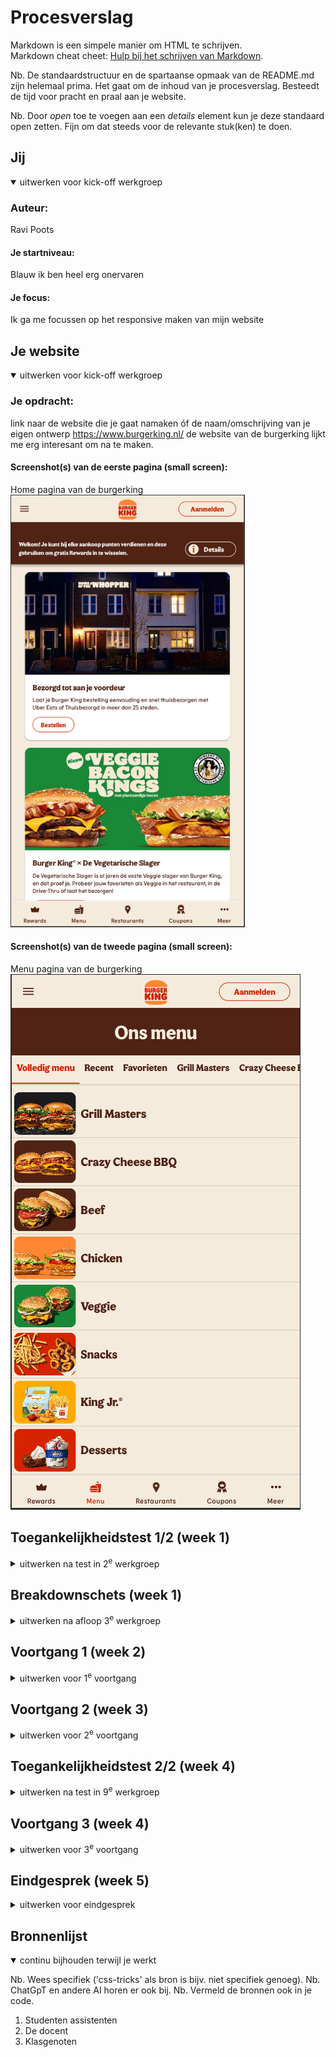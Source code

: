 # Procesverslag
Markdown is een simpele manier om HTML te schrijven.  
Markdown cheat cheet: [Hulp bij het schrijven van Markdown](https://github.com/adam-p/markdown-here/wiki/Markdown-Cheatsheet).

Nb. De standaardstructuur en de spartaanse opmaak van de README.md zijn helemaal prima. Het gaat om de inhoud van je procesverslag. Besteedt de tijd voor pracht en praal aan je website.

Nb. Door *open* toe te voegen aan een *details* element kun je deze standaard open zetten. Fijn om dat steeds voor de relevante stuk(ken) te doen.





## Jij

<details open>
  <summary>uitwerken voor kick-off werkgroep</summary>

  ### Auteur:
  Ravi Poots

  #### Je startniveau:
  Blauw ik ben heel erg onervaren

  #### Je focus:
Ik ga me focussen op het responsive maken van mijn website
 
</details>





## Je website

<details open>
  <summary>uitwerken voor kick-off werkgroep</summary>

  ### Je opdracht:
  link naar de website die je gaat namaken óf de naam/omschrijving van je eigen ontwerp
  https://www.burgerking.nl/ de website van de burgerking lijkt me erg interesant om na te maken.



  #### Screenshot(s) van de eerste pagina (small screen): 
  Home pagina van de burgerking
  <img src="readme-images/home-pagina.png" width="375px" alt="De home pagina van de burgerking website">


  #### Screenshot(s) van de tweede pagina (small screen):
 Menu pagina van de burgerking
  <img src="readme-images/Menu-pagina.png" alt="pagina waar je het menu overzicht kan bekijken"> 
 
</details>



## Toegankelijkheidstest 1/2 (week 1)


<details>
  <summary>uitwerken na test in 2<sup>e</sup> werkgroep</summary>

  ### Bevindingen
  Lijst met je bevindingen die in de test naar voren kwamen:

  - Ik heb nog niet alle links goed beschreven
  - De site is nog niet responsive
  - Tussen sommige elementen zitten er nog niet genoeg ruimte
  - Ik heb niet overal de juiste header elementen gebruikt
  - Ik heb sommige heading levels overgeslagen
  - Ik heb nog geen goeie alt tekst gebruikt
  - Ik gebruik geen grafieken en kaarten om foto's te beschrijven
  - Darkmode wordt niet gesupport

  <img src="readme-images/WCAG-1.png" width="375px" alt="WCAG checklist">
    <img src="readme-images/WCAG-2.png" width="375px" alt="WCAG checklist">
     <img src="readme-images/WCAG-3.png" width="375px" alt="WCAG checklist">
      <img src="readme-images/WCAG-4.png" width="375px" alt="WCAG checklist">
       <img src="readme-images/WCAG-5.png" width="375px" alt="WCAG checklist">


</details>



## Breakdownschets (week 1)

<details>
  <summary>uitwerken na afloop 3<sup>e</sup> werkgroep</summary>

  ### Breakdown home pagina: 
  <img src="readme-images/Breakdown-home.png" width="375px" alt="breakdown van de hele home pagina">

  ### Breakdown menu pagina: 
  <img src="readme-images/Breakdown-menu.png" width="375px" alt="breakdown van de hele menu pagina">

  ### Breakdown hamburger menu: 
  <img src="readme-images/Breakdown-menu.png" width="375px" alt="breakdown van het hamburger menu">

</details>





## Voortgang 1 (week 2)

<details>
  <summary>uitwerken voor 1<sup>e</sup> voortgang</summary>

  ### Stand van zaken
  hier dit ging goed & dit was lastig (neem ook screenshots op van delen van je website en code)

  het vormgeven van het telefoon formaat komt op start ik moet weer erg wennen aan het coderen. Ik ben nu bezig met het leren van grid en flexbox doormiddel van code pen. ik heb ook al gebruik gemaakt van mijn eerste media queries. Ik snap nu beter hoe het werkt en ga hier verder mee aan de slag. Ik ben begonnen aan het plaatsen van de content in mijn html voor mijn eerte pagina. Ik probeer mijn NAV te maken door middel van flexbox en hij staat nu wel mooi op webformaat maar niet op telefoon formaat dus daar moet ik nog iets aan gaan doen

 <img src="readme-images/Html-1" width="375px" alt="eerste pagina">
 <img src="readme-images/Html-2" width="375px" alt="eerste pagina">

  ### Agenda voor meeting
  samen met je groepje opstellen

  | student 1      | student 2          | student 3    | student 4        |
  | ---            | ---                | ---          | ---              |
  | dit bespreken  | en dit             | en ik dit    | en dan ik dat    |
  | en dat ook nog | dit als er tijd is | nog een punt | dit wil ik zeker |
  | ...            | ...                | ...          | ...              |


  ### Verslag van meeting
  hier na afloop snel de uitkomsten van de meeting vastleggen

  - punt 1 Ik ben nog niet heel ver
  - punt 2 De nav zit wel goed in elkaar
  - punt 3 Wat ik tot nu toe heb gedaan ziet er goed uit

</details>





## Voortgang 2 (week 3)

<details>
  <summary>uitwerken voor 2<sup>e</sup> voortgang</summary>

  ### Stand van zaken
  hier dit ging goed & dit was lastig (neem ook screenshots op van delen van je website en code)
  eerst en tweede pagina is zijn kwa html helemaal af en voor de css ben ik bezig met het responsive maken en alles goed na maken. Mijn eerste pagina is al deels responisve omdat ik mijn eerste grid heb gemaakt. Ik snap nu ook beter hoe ik met media queries kan werken en hoe ik die kan toepassen op de rest van de pagina. Ik heb ook mijn 2de NAV gemaakt in de FOOTER dit is een NAV bar die op telefoon vormaat navigeert als de media querie onder de 1000px. Ik heb ook mijn hele nav bar veranderd die boven aan stond, eerst had ik hem gemaakt buiten mijn header en flexbox gebruikt. Nu heb ik grid gebruikt en hem in mijn header gezet, zodat hij goed responsive is. Ook heb ik een werkend hamburger menu gemaakt met hulp van de studenten assistent. 

  <img src="readme-images/NAV.png" width="375px" alt="oude NAV">
  <img src="readme-images/NAV2.png" width="375px" alt="oude NAV">

  De eerste twee foto's waren foto's van hoe mijn NAV eerst in me kaar zat en de twee foto's hier onder zijn foto's van hoe mijn nieuwe NAV er uit ziet.
  <img src="readme-images/NAV-goed.png" width="375px" alt="nieuwe NAV">
  <img src="readme-images/NAV-Nieuw.png" width="375px" alt="nieuwe NAV">

img


  ### Agenda voor meeting
  samen met je groepje opstellen

  | student 1      | student 2          | student 3    | student 4        |
  | ---            | ---                | ---          | ---              |
  | dit bespreken  | en dit             | en ik dit    | en dan ik dat    |
  | en dat ook nog | dit als er tijd is | nog een punt | dit wil ik zeker |
  | ...            | ...                | ...          | ...              |


  ### Verslag van meeting
  hier na afloop snel de uitkomsten van de meeting vastleggen

  - punt 1 De html ziet er goed uit
  - punt 2 Het responsive maken van de paginas gaat ook steeds beter
  - punt 3 NAV in de footer is gefixt met hulp van studenten assistenten.
  - punt 4 Nieuwe NAV gemaakt met hamburger menu.
  - punt 5 Steeds beter in het gebruiken van grid
- ...

</details>





## Toegankelijkheidstest 2/2 (week 4)

<details>
  <summary>uitwerken na test in 9<sup>e</sup> werkgroep</summary>

   <img src="readme-images/WCAG-1.png" width="375px" alt="WCAG checklist">
    <img src="readme-images/WCAG-2.png" width="375px" alt="WCAG checklist">
     <img src="readme-images/WCAG-3.png" width="375px" alt="WCAG checklist">
      <img src="readme-images/WCAG-4.png" width="375px" alt="WCAG checklist">
       <img src="readme-images/WCAG-5.png" width="375px" alt="WCAG checklist">

  ### Bevindingen
  Lijst met je bevindingen die in de test naar voren kwamen (geef ook aan wat er verbeterd is):

  Dingen die ik heb veranderd na de laatste check

  - Ik heb links duidelijker beschreven
  - Ik heb meer margin gegeven tussen sommige objecten zodat het beter en overzichtelijker is.
  - Ik heb bij elke section een H2 gebruikt
  - Ik heb de headings die ik heb overgeslagen toegevoegd
  - Ik heb geen grafieken en charts gebruikt om moeilijke foto's toe te lichten
  - Ik heb de alt tekst bij foto's verbeterd en veranderd
  - Dark mode is niet supported

</details>





## Voortgang 3 (week 4)

<details>
  <summary>uitwerken voor 3<sup>e</sup> voortgang</summary>

  ### Stand van zaken
  Mijn eerste pagina is nu bijna helemaal af er zijn verschillende grid structuren en hij loopt al best wel responsive. Ook heb ik een mockup van een telefoon waar de burgerking app in word gepromoot gemaakt. Deze staat in een section waar een gradient in staat waardoor het lijkt alsof hij uitsteekt. Verder ben ik nu bezig met het maken van mijn footer die op de pagina komt als de media querie groter dan 1200px wordt. Als dat klaar is is mijn website zo goed als af. Mijn tweede pagina is ook helemaal af en bijna helemaal responsive, ik gebruik nu de kennis die ik heb opgedaan over grid op deze pagina en dat werkt top. Ik heb ook een slider voor woorden gemaakt, zodat de gebruiker kan scrollen door de woorden.

  <img src="readme-images/mockup.png" width="375px" alt="Mockup html">
  <img src="readme-images/Mockup-css-1.png" width="375px" alt="Mockup css">
  <img src="readme-images/Mockup-css-2.png" width="375px" alt="Mockup css">

  Dit is de code die ik heb gebruikt om mijn mockup section te maken en om hem responsive te maken want er gebeurt best wel wat als die groter of kleiner wordt.

   <img src="readme-images/Slider.png" width="375px" alt="Slider html">
    <img src="readme-images/Slider-css.png" width="375px" alt="Slider CSS">

  Dit is de slider die ik heb gemaakt in de tweede pagina.  

  ### Agenda voor meeting
  samen met je groepje opstellen

  | student 1      | student 2          | student 3    | student 4        |
  | ---            | ---                | ---          | ---              |
  | dit bespreken  | en dit             | en ik dit    | en dan ik dat    |
  | en dat ook nog | dit als er tijd is | nog een punt | dit wil ik zeker |
  | ...            | ...                | ...          | ...              |


  ### Verslag van meeting
  hier na afloop snel de uitkomsten van de meeting vastleggen

  - punt 1 HTML beetje opgeschoont
  - punt 2 De mockup ziet er goed uit
  - punt 3 De slider is gelukt
  - punt 4 Grid gaat steeds beter

</details>





## Eindgesprek (week 5)

<details>
  <summary>uitwerken voor eindgesprek</summary>

  Ik heb mijn Micro animatie gemaakt en de laatste responsive fouten gefixt. Ik heb alle alt tekst verbeterd, ik heb Header structuur verbeterd en de Alt tekst ook de juiste class gegeven dat hij wel zichtbaar is voor de screenreader maar niet voor het oog.

  ### Je uitkomst - karakteristiek screenshots:
  <img src="readme-images/dummy-plaatje.jpg" width="375px" alt="uitomst opdracht 1">


  ### Dit ging goed/Heb ik geleerd: 
  Korte omschrijving met plaatjes

  Ik heb geleerd hoe ik tewerk kan gaan met CSS, hoe ik echt kan vormgeven met code. Maar ook hoe media queries werken, hoe ik dingen responsive maak. Ik heb geleerd hoe flexbox in elkaar zit maar ook hoe ik met grid kan werken. Ik heb in dit vak pas echt geleerd hoe coderen een beetje werkt. Ik vond het wel lastig maar ook een leuke uitdaging.

  <img src="readme-images/Mockup-css-1.png" width="375px" alt="Mockup css">
  <img src="readme-images/Mockup-css-2.png" width="375px" alt="Mockup css">
  Na dat ik deze mockup responsive gemaakt had snapte ik responsivenes het best


  ### Dit was lastig/Is niet gelukt:
  Korte omschrijving met plaatjes

  Ik vind het lastig om alles semantisch te doen, bijvoorbeeld de juiste alt teksten te gebruiken of de juiste header structuur te gebruiken. Ook als ik foutjes had waar k niet gelijk aan zag wat de oorzaak was vond ik het erg lastig om ze te verbeteren en dat koste erg veel tijd maar uiteindelijk is het wel gelukt.

  <img src="readme-images/Html-h.png" width="375px" alt="Bummer">
  Dit is mijn header structuur nadat ik hem verbeterd heb, hier voor waren het alleen maar h2 elementen.
</details>





## Bronnenlijst

<details open>
  <summary>continu bijhouden terwijl je werkt</summary>

  Nb. Wees specifiek ('css-tricks' als bron is bijv. niet specifiek genoeg). 
  Nb. ChatGpT en andere AI horen er ook bij.
  Nb. Vermeld de bronnen ook in je code.

  1. Studenten assistenten
  2. De docent
  4. Klasgenoten

</details>
</details>